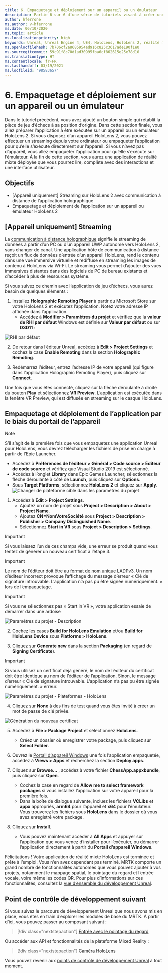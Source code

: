 ```yaml
---
title: 6. Empaquetage et déploiement sur un appareil ou un émulateur
description: Partie 6 sur 6 d’une série de tutoriels visant à créer une application de jeu d’échecs simple avec Unreal Engine 4 et le plug-in Mixed Reality Toolkit UX Tools
author: hferrone
ms.author: v-hferrone
ms.date: 06/10/2020
ms.topic: article
ms.localizationpriority: high
keywords: Unreal, Unreal Engine 4, UE4, HoloLens, HoloLens 2, réalité mixte, tutoriel, bien démarrer, mrtk, uxt, UX Tools, documentation, casque de réalité mixte, casque windows mixed reality, casque de réalité virtuelle
ms.openlocfilehash: 7b706cf2a8685954ed916c825c3617ade190f1e0
ms.sourcegitcommit: 59c91f8c70d1ad30995fba6cf862615e25e78d10
ms.translationtype: HT
ms.contentlocale: fr-FR
ms.lasthandoff: 03/19/2021
ms.locfileid: "98583657"
---
```

# <a name="6-packaging--deploying-to-device-or-emulator"></a>6. Empaquetage et déploiement sur un appareil ou un émulateur

Dans le tutoriel précédent, vous avez ajouté un bouton simple qui rétablit la pièce de jeu d’échecs à sa position d’origine. Dans cette section finale, vous allez préparer l’application à être exécutée sur un appareil ou un émulateur HoloLens 2. Si vous disposez d’un appareil HoloLens 2, vous pouvez effectuer un streaming depuis votre ordinateur ou empaqueter l’application pour qu’elle s’exécute directement sur l’appareil. Si vous n’avez pas d’appareil, vous allez empaqueter l’application pour qu’elle s’exécute sur l’émulateur. À la fin de cette section, vous aurez une application de réalité mixte déployée que vous pourrez lire, complète avec des interactions et une interface utilisateur.

## <a name="objectives"></a>Objectifs

* [Appareil uniquement] Streaming sur HoloLens 2 avec communication à distance de l’application holographique
* Empaquetage et déploiement de l’application sur un appareil ou émulateur HoloLens 2

## <a name="device-only-streaming"></a>[Appareil uniquement] Streaming

La [communication à distance holographique](/windows/mixed-reality/add-holographic-remoting) signifie le streaming de données à partir d’un PC ou d’un appareil UWP autonome vers HoloLens 2, sans changer de canal. Une application hôte de communication à distance reçoit un flux de données d’entrée d’un appareil HoloLens, rend le contenu dans une vue immersive virtuelle et rediffuse en streaming les images de contenu à HoloLens via Wi-Fi. Le streaming vous permet d’ajouter des vues immersives distantes dans des logiciels de PC de bureau existants et d’accéder à plus de ressources système.

Si vous suivez ce chemin avec l’application de jeu d’échecs, vous aurez besoin de quelques éléments :

1.  Installez **Holographic Remoting Player** à partir du Microsoft Store sur votre HoloLens 2 et exécutez l’application. Notez votre adresse IP affichée dans l’application.
    * Accédez à **Modifier > Paramètres du projet** et vérifiez que la **valeur de RHI par défaut** Windows est définie sur **Valeur par défaut** ou sur **D3D11** :

![RHI par défaut](../images/unreal/performance-recommendations-img-09.png)

2.  De retour dans l’éditeur Unreal, accédez à **Edit > Project Settings** et cochez la case **Enable Remoting** dans la section **Holographic Remoting**.

3.  Redémarrez l’éditeur, entrez l’adresse IP de votre appareil (qui figure dans l’application Holographic Remoting Player), puis cliquez sur **Connect**.

Une fois que vous êtes connecté, cliquez sur la flèche déroulante à droite du bouton **Play** et sélectionnez **VR Preview**. L’application est exécutée dans la fenêtre VR Preview, qui est diffusée en streaming sur le casque HoloLens.

## <a name="packaging-and-deploying-the-app-via-device-portal"></a>Empaquetage et déploiement de l’application par le biais du portail de l’appareil

>[!NOTE]
>S’il s’agit de la première fois que vous empaquetez une application Unreal pour HoloLens, vous devrez télécharger les fichiers de prise en charge à partir de l’Epic Launcher.
>- Accédez à **Préférences de l’éditeur > Général > Code source > Éditeur de code source** et vérifiez que Visual Studio 2019 est sélectionné.
>- Accédez à l’onglet **Library** dans Epic Games Launcher, sélectionnez la flèche déroulante à côté de **Launch**, puis cliquez sur **Options**.
>- Sous **Target Platforms**, sélectionnez **HoloLens 2** et cliquez sur **Apply**.
>![Changer de plateforme cible dans les paramètres du projet](images/unreal-uxt/6-installationoptions.PNG)

1.  Accédez à **Edit > Project Settings**.
    * Ajoutez un nom de projet sous **Project > Description > About > Project Name**.
    * Ajoutez **CN=NomVotreSociété** sous **Project > Description > Publisher > Company Distinguished Name**.
    * Sélectionnez **Start in VR** sous **Project > Description > Settings**.

> [!IMPORTANT]
> Si vous laissez l’un de ces champs vide, une erreur se produit quand vous tentez de générer un nouveau certificat à l’étape 3.

> [!IMPORTANT]
> Le nom de l’éditeur doit être au [format de nom unique LADPv3](https://www.ietf.org/rfc/rfc2253.txt). Un nom d’éditeur incorrect provoque l’affichage du message d’erreur « Clé de signature introuvable. L’application n’a pas pu être signée numériquement. » lors de l’empaquetage.

> [!IMPORTANT]
> Si vous ne sélectionnez pas « Start in VR », votre application essaie de démarrer dans une ardoise

![Paramètres du projet - Description](images/unreal-uxt/6-cn-new.PNG)

2.  Cochez les cases **Build for HoloLens Emulation** et/ou **Build for HoloLens Device** sous **Platforms > HoloLens**.

3.  Cliquez sur **Generate new** dans la section **Packaging** (en regard de **Signing Certificate**).

> [!IMPORTANT]
> Si vous utilisez un certificat déjà généré, le nom de l’éditeur du certificat doit être identique au nom de l’éditeur de l’application. Sinon, le message d’erreur « Clé de signature introuvable. L’application n’a pas pu être signée numériquement. » erreur.

![Paramètres du projet - Plateformes - HoloLens](images/unreal-uxt/6-packaging.PNG)

4. Cliquez sur **None** à des fins de test quand vous êtes invité à créer un mot de passe de clé privée.

![Génération du nouveau certificat](images/unreal-uxt/6-private-key-testing.png)

5. Accédez à **File > Package Project** et sélectionnez **HoloLens**.
    * Créez un dossier où enregistrer votre package, puis cliquez sur **Select Folder**.

6.  Ouvrez le [Portail d’appareil Windows](/windows/mixed-reality/using-the-windows-device-portal) une fois l’application empaquetée, accédez à **Views > Apps** et recherchez la section **Deploy apps**.

7.  Cliquez sur **Browse...** , accédez à votre fichier **ChessApp.appxbundle**, puis cliquez sur **Open**.

    * Cochez la case en regard de **Allow me to select framework packages** si vous installez l’application sur votre appareil pour la première fois.
    * Dans la boîte de dialogue suivante, incluez les fichiers **VCLibs** et **appx** appropriés, **arm64** pour l’appareil et **x64** pour l’émulateur. Vous trouverez les fichiers sous **HoloLens** dans le dossier où vous avez enregistré votre package.

8.  Cliquez sur **Install**.
    * Vous pouvez maintenant accéder à **All Apps** et appuyer sur l’application que vous venez d’installer pour l’exécuter, ou démarrer l’application directement à partir du **Portail d’appareil Windows**. 

Félicitations ! Votre application de réalité mixte HoloLens est terminée et prête à l’emploi. Vous n’en avez cependant pas terminé. MRTK comporte un grand nombre de fonctionnalités autonomes que vous pouvez ajouter à vos projets, notamment le mappage spatial, le pointage du regard et l’entrée vocale, voire même les codes QR. Pour plus d’informations sur ces fonctionnalités, consultez la [vue d’ensemble du développement Unreal](/windows/mixed-reality/unreal-development-overview).

## <a name="next-development-checkpoint"></a>Point de contrôle de développement suivant

Si vous suivez le parcours de développement Unreal que nous avons mis en place, vous êtes en train d’explorer les modules de base du MRTK. À partir d’ici, vous pouvez passer au composant suivant :

> [!div class="nextstepaction"]
> [Entrée avec le pointage du regard](../unreal-gaze-input.md)

Ou accéder aux API et fonctionnalités de la plateforme Mixed Reality :

> [!div class="nextstepaction"]
> [Caméra HoloLens](../unreal-hololens-camera.md)

Vous pouvez revenir aux [points de contrôle de développement Unreal](../unreal-development-overview.md#2-core-building-blocks) à tout moment.
